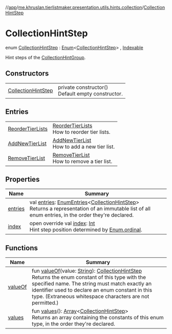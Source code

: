 //[app](../../../index.md)/[me.khruslan.tierlistmaker.presentation.utils.hints.collection](../index.md)/[CollectionHintStep](index.md)

# CollectionHintStep

enum [CollectionHintStep](index.md) : [Enum](https://kotlinlang.org/api/latest/jvm/stdlib/kotlin/-enum/index.html)&lt;[CollectionHintStep](index.md)&gt; , [Indexable](../../me.khruslan.tierlistmaker.presentation.utils.hints.core/-indexable/index.md)

Hint steps of the [CollectionHintGroup](../-collection-hint-group/index.md).

## Constructors

| | |
|---|---|
| [CollectionHintStep](-collection-hint-step.md) | private constructor()<br>Default empty constructor. |

## Entries

| | |
|---|---|
| [ReorderTierLists](-reorder-tier-lists/index.md) | [ReorderTierLists](-reorder-tier-lists/index.md)<br>How to reorder tier lists. |
| [AddNewTierList](-add-new-tier-list/index.md) | [AddNewTierList](-add-new-tier-list/index.md)<br>How to add a new tier list. |
| [RemoveTierList](-remove-tier-list/index.md) | [RemoveTierList](-remove-tier-list/index.md)<br>How to remove a tier list. |

## Properties

| Name | Summary |
|---|---|
| [entries](entries.md) | val [entries](entries.md): [EnumEntries](https://kotlinlang.org/api/latest/jvm/stdlib/kotlin.enums/-enum-entries/index.html)&lt;[CollectionHintStep](index.md)&gt;<br>Returns a representation of an immutable list of all enum entries, in the order they're declared. |
| [index](--index--.md) | open override val [index](--index--.md): [Int](https://kotlinlang.org/api/latest/jvm/stdlib/kotlin/-int/index.html)<br>Hint step position determined by [Enum.ordinal](https://kotlinlang.org/api/latest/jvm/stdlib/kotlin/-enum/ordinal.html). |

## Functions

| Name | Summary |
|---|---|
| [valueOf](value-of.md) | fun [valueOf](value-of.md)(value: [String](https://kotlinlang.org/api/latest/jvm/stdlib/kotlin/-string/index.html)): [CollectionHintStep](index.md)<br>Returns the enum constant of this type with the specified name. The string must match exactly an identifier used to declare an enum constant in this type. (Extraneous whitespace characters are not permitted.) |
| [values](values.md) | fun [values](values.md)(): [Array](https://kotlinlang.org/api/latest/jvm/stdlib/kotlin/-array/index.html)&lt;[CollectionHintStep](index.md)&gt;<br>Returns an array containing the constants of this enum type, in the order they're declared. |
